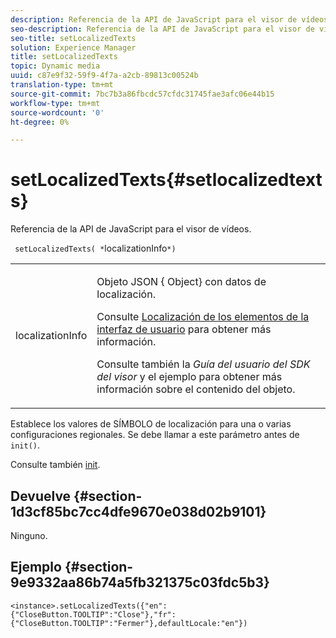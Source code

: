 ```yaml
---
description: Referencia de la API de JavaScript para el visor de vídeos.
seo-description: Referencia de la API de JavaScript para el visor de vídeos.
seo-title: setLocalizedTexts
solution: Experience Manager
title: setLocalizedTexts
topic: Dynamic media
uuid: c87e9f32-59f9-4f7a-a2cb-89813c00524b
translation-type: tm+mt
source-git-commit: 7bc7b3a86fbcdc57cfdc31745fae3afc06e44b15
workflow-type: tm+mt
source-wordcount: '0'
ht-degree: 0%

---
```



# setLocalizedTexts{#setlocalizedtexts}

Referencia de la API de JavaScript para el visor de vídeos.

` setLocalizedTexts( *`localizationInfo`*)`

<table id="table_896DFF34A68A403DB93A6D597461A573"> 
 <tbody> 
  <tr> 
   <td colname="col1"> <p> <span class="codeph"> <span class="varname"> localizationInfo</span> </span> </p> </td> 
   <td colname="col2"> <p> Objeto JSON {<span class="codeph"> Object</span>} con datos de localización. </p> <p>Consulte <a href="../../../c-html5-s7-aem-asset-viewers/c-html5-20-ecatalog-viewer-about/c-html5-20-ecatalog-viewer-localization.md#concept-cbfc39344c494eb7b9f6a272cff0cc74" format="dita" scope="local"> Localización de los elementos de la interfaz de usuario</a> para obtener más información. </p> <p>Consulte también la <i>Guía del usuario del SDK del visor</i> y el ejemplo para obtener más información sobre el contenido del objeto. </p> </td> 
  </tr> 
 </tbody> 
</table>

Establece los valores de SÍMBOLO de localización para una o varias configuraciones regionales. Se debe llamar a este parámetro antes de `init()`.

Consulte también [init](../../../c-html5-s7-aem-asset-viewers/c-html5-20-ecatalog-viewer-about/c-html5-20-ecatalog-viewer-javascriptapiref/r-html5-ecatalog-viewer-20-javascriptapiref-init.md#reference-aee94dd92a28410784f7a1792e28683b).

## Devuelve {#section-1d3cf85bc7cc4dfe9670e038d02b9101}

Ninguno.

## Ejemplo {#section-9e9332aa86b74a5fb321375c03fdc5b3}

```
<instance>.setLocalizedTexts({"en":{"CloseButton.TOOLTIP":"Close"},"fr":{"CloseButton.TOOLTIP":"Fermer"},defaultLocale:"en"})
```

